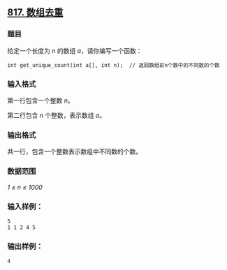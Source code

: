## [817. 数组去重](https://www.acwing.com/problem/content/819/)

### 题目

给定一个长度为 *n* 的数组 *a*，请你编写一个函数：

```
int get_unique_count(int a[], int n);  // 返回数组前n个数中的不同数的个数
```

### 输入格式

第一行包含一个整数 *n*。

第二行包含 *n* 个整数，表示数组 *a*。

### 输出格式

共一行，包含一个整数表示数组中不同数的个数。

### 数据范围

*1 ≤ n ≤ 1000*

### 输入样例：

```
5
1 1 2 4 5
```

### 输出样例：

```
4
```
